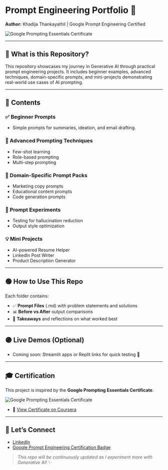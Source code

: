# Prompt Engineering Portfolio 🚀

**Author:** Khadija Thankayathil | Google Prompt Engineering Certified

![Google Prompting Essentials Certificate](certificate.jpg)

---

## 📌 What is this Repository?
This repository showcases my journey in Generative AI through practical prompt engineering projects. It includes beginner examples, advanced techniques, domain-specific prompts, and mini-projects demonstrating real-world use cases of AI prompting.

---

## 🧩 Contents

### ✅ Beginner Prompts
- Simple prompts for summaries, ideation, and email drafting.

### 🚀 Advanced Prompting Techniques
- Few-shot learning
- Role-based prompting
- Multi-step prompting

### 🎨 Domain-Specific Prompt Packs
- Marketing copy prompts
- Educational content prompts
- Code generation prompts

### 🧪 Prompt Experiments
- Testing for hallucination reduction
- Output style optimization

### 💡 Mini Projects
- AI-powered Resume Helper
- LinkedIn Post Writer
- Product Description Generator

---

## 🟢 How to Use This Repo
Each folder contains:
- ✅ **Prompt Files** (.md) with problem statements and solutions
- 📊 **Before vs After** output comparisons
- 📌 **Takeaways** and reflections on what worked best

---

## 🟣 Live Demos (Optional)
- Coming soon: Streamlit apps or Replit links for quick testing 🚀

---

## 🎓 Certification
This project is inspired by the **Google Prompting Essentials Certificate**.

![Google Prompting Essentials Certificate](certificate.jpg)

- 📝 [View Certificate on Coursera](https://coursera.org/verify/specialization/3U9EVJZOE2XX)

---

## 🤝 Let’s Connect
- [LinkedIn](https://www.linkedin.com/in/khadija-thankayathil-994a11162)
- [Google Prompt Engineering Certification Badge](https://coursera.org/verify/specialization/3U9EVJZOE2XX)

> *This repo will be continuously updated as I experiment more with Generative AI!* ✨
